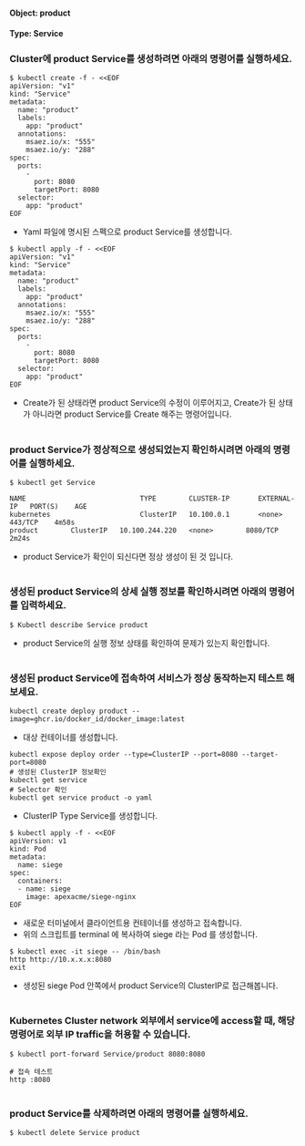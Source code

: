 
#### Object: product
#### Type: Service

### Cluster에 product Service를 생성하려면 아래의 명령어를 실행하세요.

```
$ kubectl create -f - <<EOF 
apiVersion: "v1"
kind: "Service"
metadata: 
  name: "product"
  labels: 
    app: "product"
  annotations: 
    msaez.io/x: "555"
    msaez.io/y: "288"
spec: 
  ports: 
    - 
      port: 8080
      targetPort: 8080
  selector: 
    app: "product"
EOF
```
- Yaml 파일에 명시된 스펙으로 product Service를 생성합니다.  

```
$ kubectl apply -f - <<EOF 
apiVersion: "v1"
kind: "Service"
metadata: 
  name: "product"
  labels: 
    app: "product"
  annotations: 
    msaez.io/x: "555"
    msaez.io/y: "288"
spec: 
  ports: 
    - 
      port: 8080
      targetPort: 8080
  selector: 
    app: "product"
EOF
```
- Create가 된 상태라면 product Service의 수정이 이루어지고, Create가 된 상태가 아니라면 product Service를 Create 해주는 명령어입니다.
#

### product Service가 정상적으로 생성되었는지 확인하시려면 아래의 명령어를 실행하세요.

```
$ kubectl get Service

NAME                            TYPE        CLUSTER-IP       EXTERNAL-IP   PORT(S)    AGE
kubernetes                      ClusterIP   10.100.0.1       <none>        443/TCP    4m58s
product        ClusterIP   10.100.244.220   <none>        8080/TCP   2m24s

```
- product Service가 확인이 되신다면 정상 생성이 된 것 입니다.
#

### 생성된 product Service의 상세 실행 정보를 확인하시려면 아래의 명령어를 입력하세요.

```
$ Kubectl describe Service product
```
- product Service의 실행 정보 상태를 확인하여 문제가 있는지 확인합니다.
#

### 생성된 product Service에 접속하여 서비스가 정상 동작하는지 테스트 해보세요.

```
kubectl create deploy product --image=ghcr.io/docker_id/docker_image:latest
```
- 대상 컨테이너를 생성합니다.  

```
kubectl expose deploy order --type=ClusterIP --port=8080 --target-port=8080
# 생성된 ClusterIP 정보확인
kubectl get service 
# Selector 확인
kubectl get service product -o yaml
```
- ClusterIP Type Service를 생성합니다.

```
$ kubectl apply -f - <<EOF
apiVersion: v1
kind: Pod
metadata:
  name: siege
spec:
  containers:
  - name: siege
    image: apexacme/siege-nginx
EOF
```
- 새로운 터미널에서 클라이언트용 컨테이너를 생성하고 접속합니다.
- 위의 스크립트를 terminal 에 복사하여 siege 라는 Pod 를 생성합니다.  

```
$ kubectl exec -it siege -- /bin/bash
http http://10.x.x.x:8080
exit
```
- 생성된 siege Pod 안쪽에서 product Service의 ClusterIP로 접근해봅니다.
#

### Kubernetes Cluster network 외부에서 service에 access할 때, 해당 명령어로 외부 IP traffic을 허용할 수 있습니다.

```
$ kubectl port-forward Service/product 8080:8080

# 접속 테스트
http :8080
```
#

### product Service를 삭제하려면 아래의 명령어를 실행하세요.

```
$ kubectl delete Service product
```
#

